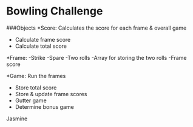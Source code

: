 
Bowling Challenge
=================

###Objects
*Score: Calculates the score for each frame & overall game
- Calculate frame score
- Calculate total score

*Frame: 
-Strike
-Spare
-Two rolls
-Array for storing the two rolls
-Frame score

*Game: Run the frames
- Store total score
- Store & update frame scores
- Gutter game
- Determine bonus game  


Jasmine
